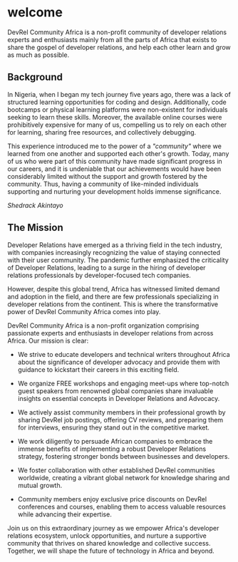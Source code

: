# welcome

DevRel Community Africa is a non-profit community of developer relations experts and enthusiasts mainly from all the parts of Africa that exists to share the gospel of developer relations, and help each other learn and grow as much as possible. 

## **Background**
In Nigeria, when I began my tech journey five years ago, there was a lack of structured learning opportunities for coding and design. Additionally, code bootcamps or physical learning platforms were non-existent for individuals seeking to learn these skills. Moreover, the available online courses were prohibitively expensive for many of us, compelling us to rely on each other for learning, sharing free resources, and collectively debugging. 

This experience introduced me to the power of a _"community"_ where we learned from one another and supported each other's growth. Today, many of us who were part of this community have made significant progress in our careers, and it is undeniable that our achievements would have been considerably limited without the support and growth fostered by the community. Thus, having a community of like-minded individuals supporting and nurturing your development holds immense significance.

_Shedrack Akintayo_

## **The Mission**
Developer Relations have emerged as a thriving field in the tech industry, with companies increasingly recognizing the value of staying connected with their user community. The pandemic further emphasized the criticality of Developer Relations, leading to a surge in the hiring of developer relations professionals by developer-focused tech companies.

However, despite this global trend, Africa has witnessed limited demand and adoption in the field, and there are few professionals specializing in developer relations from the continent. This is where the transformative power of DevRel Community Africa comes into play.

DevRel Community Africa is a non-profit organization comprising passionate experts and enthusiasts in developer relations from across Africa. Our mission is clear:

- We strive to educate developers and technical writers throughout Africa about the significance of developer advocacy and provide them with guidance to kickstart their careers in this exciting field.

- We organize FREE workshops and engaging meet-ups where top-notch guest speakers from renowned global companies share invaluable insights on essential concepts in Developer Relations and Advocacy.

- We actively assist community members in their professional growth by sharing DevRel job postings, offering CV reviews, and preparing them for interviews, ensuring they stand out in the competitive market.

- We work diligently to persuade African companies to embrace the immense benefits of implementing a robust Developer Relations strategy, fostering stronger bonds between businesses and developers.

- We foster collaboration with other established DevRel communities worldwide, creating a vibrant global network for knowledge sharing and mutual growth.

- Community members enjoy exclusive price discounts on DevRel conferences and courses, enabling them to access valuable resources while advancing their expertise.

Join us on this extraordinary journey as we empower Africa's developer relations ecosystem, unlock opportunities, and nurture a supportive community that thrives on shared knowledge and collective success. Together, we will shape the future of technology in Africa and beyond.
